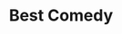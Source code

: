 ---
title: "Best Comedy"
edition: 2019
film: booksmart.md
image: https://m.media-amazon.com/images/M/MV5BYjU4YzBmZmUtODg1ZC00NDllLWI1MTctYzI0MTU2ZDA4MDFlXkEyXkFqcGdeQXVyNzI1NzMxNzM@._V1_FMjpg_UX1024_.jpg
type: award
weight: 16
---